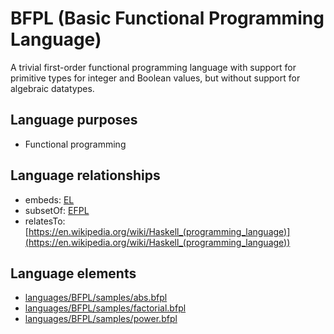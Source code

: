# BFPL (Basic Functional Programming Language)
A trivial first-order functional programming language with support for primitive types for integer and Boolean values, but without support for algebraic datatypes.
## Language purposes
* Functional programming

## Language relationships
* embeds: [EL](el.html)
* subsetOf: [EFPL](efpl.html)
* relatesTo: [https://en.wikipedia.org/wiki/Haskell_(programming_language)](https://en.wikipedia.org/wiki/Haskell_(programming_language))

## Language elements
* [languages/BFPL/samples/abs.bfpl](https://github.com/softlang/yas/blob/master/languages/BFPL/samples/abs.bfpl)
* [languages/BFPL/samples/factorial.bfpl](https://github.com/softlang/yas/blob/master/languages/BFPL/samples/factorial.bfpl)
* [languages/BFPL/samples/power.bfpl](https://github.com/softlang/yas/blob/master/languages/BFPL/samples/power.bfpl)
